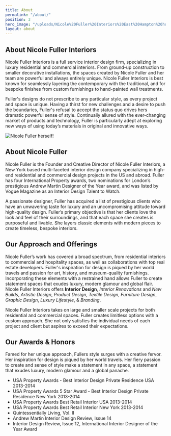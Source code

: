 ```yaml
---
title: About
permalink: "/about/"
position: 3
hero_image: "/uploads/Nicole%20Fuller%20Interiors%20East%20Hampton%20home%20new%20york%20interior%20designer%202-407763.jpg"
layout: about
---
```


## About Nicole Fuller Interiors

Nicole Fuller Interiors is a full service interior design firm, specializing in luxury residential and commercial interiors. From ground-up construction to smaller decorative installations, the spaces created by Nicole Fuller and her team are powerful and always entirely unique. Nicole Fuller Interiors is best known for seamlessly layering the contemporary with the traditional, and for bespoke finishes from custom furnishings to hand-painted wall treatments.

Fuller's designs do not prescribe to any particular style, as every project and space is unique. Having a thirst for new challenges and a desire to push the boundaries, Fuller's refusal to accept the status quo drives hers dramatic powerful sense of style. Continually allured with the ever-changing market of products and technology, Fuller is particularly adept at exploring new ways of using today’s materials in original and innovative ways.

![Nicole Fuller herself!](/uploads/about-nicole-photo.png)

## About Nicole Fuller

Nicole Fuller is the Founder and Creative Director of Nicole Fuller Interiors, a New York based multi-faceted interior design company specializing in high-end residential and commercial design projects in the US and abroad.  Fuller has four International Property awards, two nominations for London’s prestigious Andrew Martin Designer of the Year award, and was listed by Vogue Magazine as an Interior Design Talent to Watch.

A passionate designer, Fuller has acquired a list of prestigious clients who have an unwavering taste for luxury and an uncompromising attitude toward high-quality design. Fuller’s primary objective is that her clients love the look and feel of their surroundings, and that each space she creates is purposeful and livable. She layers classic elements with modern pieces to create timeless, bespoke interiors.

## Our Approach and Offerings

Nicole Fuller’s work has covered a broad spectrum, from residential interiors to commercial and hospitality spaces, as well as collaborations with top real estate developers. Fuller's inspiration for design is piqued by her world travels and passion for art, history, and museum-quality furnishings. Incorporating these elements with a restrained hand allows Fuller to create statement spaces that exudes luxury, modern glamour and global flair. Nicole Fuller Interiors offers **Interior Design**, *Interior Renovations* and *New Builds*, *Artistic Design*, *Product Design*, *Textile Design*, *Furniture Design*, *Graphic Design*, *Luxury Lifestyle*, & *Branding*.

Nicole Fuller Interiors takes on large and smaller scale projects for both residential and commercial spaces. Fuller creates limitless options with a custom approach. She not only satisfies the individual needs of each project and client but aspires to exceed their expectations.

## Our Awards & Honors

Famed for her unique approach, Fullers style surges with a creative fervor. Her inspiration for design is piqued by her world travels. Her fiery passion to create and sense of style make a statement in any space, a statement that exudes luxury, modern glamour and a global panache.

* USA Property Awards - Best Interior Design Private Residence USA 2013-2014
* USA Property Awards 5 Star Award - Best Interior Design Private Residence New York 2013-2014
* USA Property Awards Best Retail Interior USA 2013-2014
* USA Property Awards Best Retail Interior New York 2013-2014
* Quintessentially Living, Vol. II
* Andrew Martin Interior Design Review, Issue 14
* Interior Design Review, Issue 12, International Interior Designer of the Year Award

